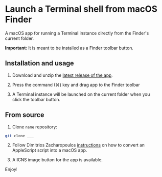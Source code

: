 # Launch a Terminal shell from macOS Finder

A macOS app for running a Terminal instance directly from the Finder's current folder.

**Important:** It is meant to be installed as a Finder toolbar button.

## Installation and usage

1. Download and unzip the [latest release of the app]().
2. Press the command (⌘) key and drag app to the Finder toolbar


3. A Terminal instance will be launched on the current folder when you click the toolbar button.

## From source

1. Clone `name` repository:
```bash
git clone ___
```

2. Follow Dimitrios Zacharopoulos
   [instructions]( https://www.youtube.com/watch?v=IGejtUXYGpA) on how to convert an AppleScript script into a macOS app.

3. A ICNS image button for the app is available.

Enjoy!
